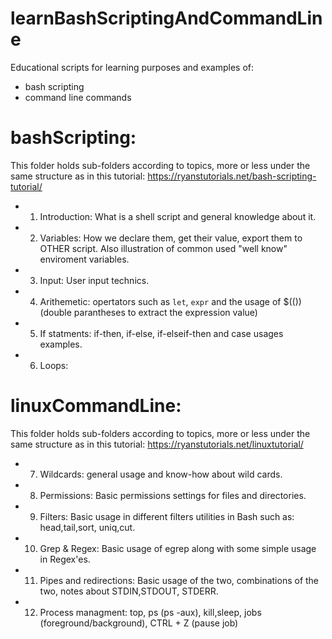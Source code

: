 # learnBashScriptingAndCommandLine
Educational scripts for learning purposes and examples of:
- bash scripting
- command line commands

# bashScripting:

This folder holds sub-folders according to topics, more or less under the same structure as in this tutorial: https://ryanstutorials.net/bash-scripting-tutorial/

- 1) Introduction: What is a shell script and general knowledge about it.

- 2) Variables: How we declare them, get their value, export them to OTHER script. Also illustration of common used "well know" enviroment variables.

- 3) Input: User input technics.

- 4) Arithemetic: opertators such as `let`, `expr` and the usage of $((<expression>)) (double parantheses to extract the expression value)

- 5) If statments: if-then, if-else, if-elseif-then and case usages examples.

- 6) Loops: 


# linuxCommandLine:

This folder holds sub-folders according to topics,  more or less under the same structure as in this tutorial: https://ryanstutorials.net/linuxtutorial/

- 7) Wildcards: general usage and know-how about wild cards.

- 8) Permissions: Basic permissions settings for files and directories.

- 9) Filters: Basic usage in different filters utilities in Bash such as: head,tail,sort, uniq,cut.

- 10) Grep & Regex: Basic usage of egrep along with some simple usage in Regex'es.

- 11) Pipes and redirections: Basic usage of the two, combinations of the two, notes about STDIN,STDOUT, STDERR.

- 12) Process managment: top, ps (ps -aux), kill,sleep, jobs (foreground/background), CTRL + Z (pause job) 
